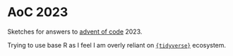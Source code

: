 # AoC 2023

Sketches for answers to [advent of code](www.adventofcode.com) 2023. 

Trying to use base R as I feel I am overly reliant on [`{tidyverse}`](https://www.tidyverse.org/) ecosystem.